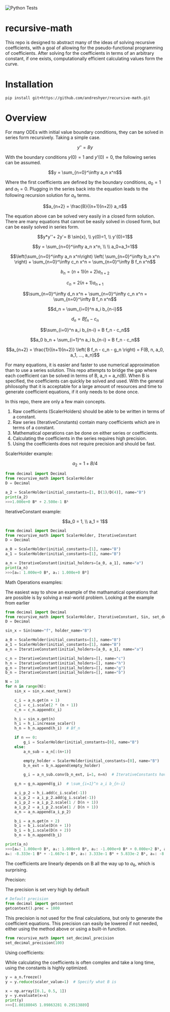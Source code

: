 ![Python Tests](https://github.com/andreshyer/recursive-math/workflows/Python%20Tests/badge.svg)

# recursive-math

This repo is designed to abstract many of the ideas of solving recursive coefficients,
with a goal of allowing for the pseudo-functional programming of coefficients.
After solving for the coefficients in terms of an arbitrary constant, if one exists,
computationally efficient calculating values form the curve.

# Installation

`pip install git+https://github.com/andreshyer/recursive-math.git`

# Overview

For many ODEs with initial value boundary conditions, 
they can be solved in series form recursively.
Taking a simple case.

$$y'' = By$$

With the boundary conditions $y(0) = 1$ and $y'(0) = 0$, 
the following series can be assumed.

$$y = \sum_{n=0}^\infty a_n x^n$$

Where the first coefficients are defined by the boundary conditions,
$a_0 = 1$ and $a_1 = 0$.
Plugging in the series back into the equation 
leads to the following recursion solution for $a_n$ terms.

$$a_{n+2} = \frac{B}{(n+1)(n+2)} a_n$$

The equation above can be solved very easily in a closed form solution.
There are many equations that cannot be easily solved in closed form,
but can be easily solved in series form.

$$y*y''+ 2y'= B \sin{x}, \\ y(0)=1, \\ y'(0)=1$$

$$y = \sum_{n=0}^\infty a_n x^n, \\ \\ a_0=a_1=1$$

$$\left(\sum_{n=0}^\infty a_n x^n\right) \left( \sum_{n=0}^\infty b_n x^n \right) + \sum_{n=0}^\infty c_n x^n = \sum_{n=0}^\infty B f_n x^n$$

$$b_n = (n+1)(n+2) a_{n+2}$$

$$c_n = 2 (n+1) a_{n+1}$$

$$\sum_{n=0}^\infty d_n x^n + \sum_{n=0}^\infty c_n x^n = \sum_{n=0}^\infty B f_n x^n$$

$$d_n = \sum_{i=0}^n a_i b_{n-i}$$

$$d_n = B f_n - c_n$$

$$\sum_{i=0}^n a_i b_{n-i} = B f_n - c_n$$
 
$$a_0 b_n + \sum_{i=1}^n a_i b_{n-i} = B f_n - c_n$$

$$a_{n+2} = \frac{1}{(n+1)(n+2)} \left( B f_n - c_n - g_n \right) = F(B, n, a_0, a_1, ..., a_n)$$

For many equations, it is easier and faster to use numerical approximation than to use a series solution.
This repo attempts to bridge the gap where each coefficient can be solved in terms of B, a_n = a_n(B).
When B is specified, the coefficients can quickly be solved and used. 
With the general philosophy that it is acceptable for a large amount of resources and time to generate coefficient equations,
if it only needs to be done once.

In this repo, there are only a few main concepts.
1) Raw coefficients (ScalerHolders) should be able to be written in terms of a constant.
2) Raw series (IterativeConstants) contain many coefficients which are in terms of a constant.
3) Mathematical operations can be done on either series or coefficients.
5) Calculating the coefficients in the series requires high precision.
6) Using the coefficients does not require precision and should be fast.

ScalerHolder example:

$$a_2 = 1 + B/4$$

```python
from decimal import Decimal
from recursive_math import ScalerHolder
D = Decimal

a_2 = ScalerHolder(initial_constants=[1, D(1)/D(4)], name="B")
print(a_2)
>>>1.000e+0 B⁰ + 2.500e-1 B¹
```

IterativeConstant example:

$$a_0 = 1, \\ a_1 = 1$$

```python
from decimal import Decimal
from recursive_math import ScalerHolder, IterativeConstant
D = Decimal

a_0 = ScalerHolder(initial_constants=[1], name="B")
a_1 = ScalerHolder(initial_constants=[1], name="B")

a_n = IterativeConstant(initial_holders=[a_0, a_1], name="a")
print(a_n)
>>>[a₀: 1.000e+0 B⁰, a₁: 1.000e+0 B⁰]
```

Math Operations examples:

The easiest way to show an example of the mathamatical operations that are possible
is by solving a real-world problem. 
Looking at the example from earlier

```python
from decimal import Decimal
from recursive_math import ScalerHolder, IterativeConstant, Sin, set_decimal_precision
D = Decimal

sin_x = Sin(name="f", holder_name="B")

a_0 = ScalerHolder(initial_constants=[1], name="B")
a_1 = ScalerHolder(initial_constants=[1], name="B")
a_n = IterativeConstant(initial_holders=[a_0, a_1], name="a")

c_n = IterativeConstant(initial_holders=[], name="c")
h_n = IterativeConstant(initial_holders=[], name="h")
g_n = IterativeConstant(initial_holders=[], name="g")
b_n = IterativeConstant(initial_holders=[], name="b")

N = 10
for n in range(N):
    sin_x = sin_x.next_term()

    c_i = a_n.get(n + 1)
    c_i = c_i.scale(2 * (n + 1))
    c_n = c_n.append(c_i)

    h_i = sin_x.get(n)
    h_i = h_i.increase_scaler()
    h_n = h_n.append(h_i)  # Bf_n

    if n == 0:
        g_i = ScalerHolder(initial_constants=[0], name="B")
    else:
        a_n_sub = a_n[:(n+1)]

        empty_holder = ScalerHolder(initial_constants=[0], name="B")
        b_n_ext = b_n.append(empty_holder)

        g_i = a_n_sub.conv(b_n_ext, i=1, n=n)  # IterativeConstants have to be the same size for convolution

    g_n = g_n.append(g_i)  # \sum_{i=1}^n a_i b_{n-i}

    a_i_p_2 = h_i.add(c_i.scale(-1))
    a_i_p_2 = a_i_p_2.add(g_i.scale(-1))
    a_i_p_2 = a_i_p_2.scale(1 / D(n + 1))
    a_i_p_2 = a_i_p_2.scale(1 / D(n + 1))
    a_n = a_n.append(a_i_p_2)

    b_i = a_n.get(n + 2)
    b_i = b_i.scale(D(n + 1))
    b_i = b_i.scale(D(n + 2))
    b_n = b_n.append(b_i)

print(a_n)
>>>[a₀: 1.000e+0 B⁰, a₁: 1.000e+0 B⁰, a₂: -1.000e+0 B⁰ + 0.000e+2 B¹, a₃: 6.667e-1 B⁰ + 1.667e-1 B¹,
a₄: -8.333e-1 B⁰ + -1.667e-1 B¹, a₅: 3.333e-1 B⁰ + 5.833e-2 B¹, a₆: -8.111e-1 B⁰ + -1.806e-1 B¹ + -5.556e-3 B², ...]
```

The coefficients are linearly depends on B all the way up to $a_6$, which is surprising.

Precision:

The precision is set very high by default

```python
# Default precision
from decimal import getcontext
getcontext().prec = 1000
```

This precision is not used for the final calculations,
but only to generate the coefficient equations.
This precision can easily be lowered if not needed,
either using the method above or using a built-in function.

```python
from recursive_math import set_decimal_precision
set_decimal_precision(100)
```

Using coefficients:

While calculating the coefficients is often complex and take a long time,
using the constants is highly optimized.

```python
y = a_n.freeze()
y = y.reduce(scaler_value=1)  # Specify what B is

x = np.array([0.1, 0.5, 1])
y = y.evaluate(x=x)
print(y)
>>>[1.08188045 1.09863281 0.29513889]
```
